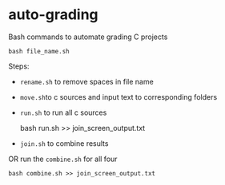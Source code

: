# auto-grading
Bash commands to automate grading C projects

    bash file_name.sh

Steps:
- `rename.sh` to remove spaces in file name

- `move.sh`to c sources and input text to corresponding folders

- `run.sh` to run all c sources

    bash run.sh >> join_screen_output.txt

- `join.sh` to combine results

OR run the `combine.sh` for all four

    bash combine.sh >> join_screen_output.txt
